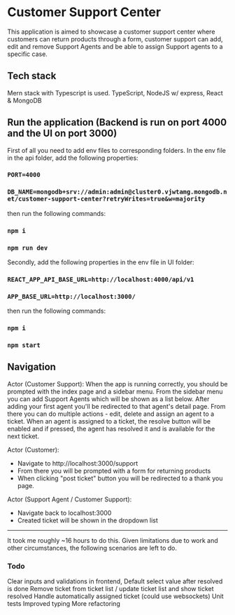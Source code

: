 # Customer Support Center

This application is aimed to showcase a customer support center where customers can return products through a form, customer support can add, edit and remove Support Agents and be able to assign Support agents to a specific case.

## Tech stack

Mern stack with Typescript is used.
TypeScript, NodeJS w/ express, React & MongoDB

## Run the application (Backend is run on port 4000 and the UI on port 3000)

First of all you need to add env files to corresponding folders. In the env file in the api folder, add the following properties:

### `PORT=4000`

### `DB_NAME=mongodb+srv://admin:admin@cluster0.vjwtamg.mongodb.net/customer-support-center?retryWrites=true&w=majority`

then run the following commands:

### `npm i`
### `npm run dev`

Secondly, add the following properties in the env file in UI folder:

### `REACT_APP_API_BASE_URL=http://localhost:4000/api/v1`

### `APP_BASE_URL=http://localhost:3000/`

then run the following commands:

### `npm i`

### `npm start`

## Navigation

Actor (Customer Support):
When the app is running correctly, you should be prompted with the index page and a sidebar menu.
From the sidebar menu you can add Support Agents which will be shown as a list below. After adding your first agent
you'll be redirected to that agent's detail page. From there you can do multiple actions - edit, delete and assign
an agent to a ticket. When an agent is assigned to a ticket, the resolve button will be enabled and if pressed, the
agent has resolved it and is available for the next ticket.

Actor (Customer):

- Navigate to http://localhost:3000/support
- From there you will be prompted with a form for returning products
- When clicking "post ticket" button you will be redirected to a thank you page.

Actor (Support Agent / Customer Support):
- Navigate back to localhost:3000
- Created ticket will be shown in the dropdown list

------------------
It took me roughly ~16 hours to do this. Given limitations due to work and other circumstances,
the following scenarios are left to do.

### Todo
Clear inputs and validations in frontend,
Default select value after resolved is done
Remove ticket from ticket list / update ticket list and show ticket resolved
Handle automatically assigned ticket (could use websockets)
Unit tests
Improved typing
More refactoring